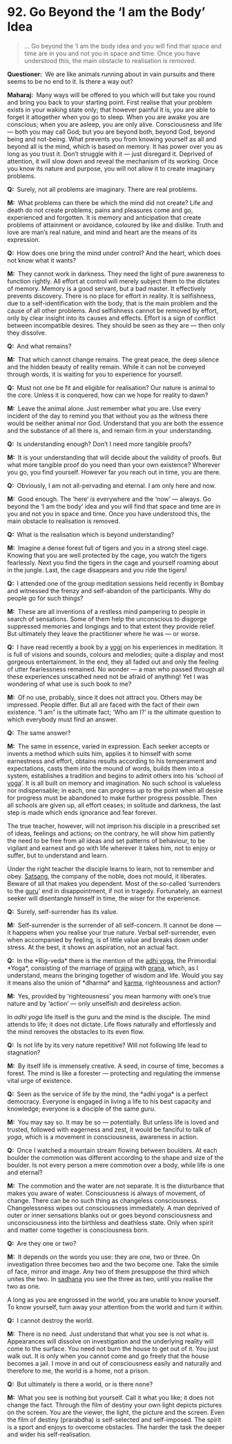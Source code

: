 # 92. Go Beyond the ‘I am the Body’ Idea
> … Go beyond the ‘I am the body idea and you will find that space and time are in you and not you in space and time. Once you have 
understood this, the main obstacle to realisation is removed.</p>

<p><b>Questioner:</b> We are like animals running about in vain pursuits and there seems to be no end to it. 
Is there a way out?</p>

<p><b>Maharaj:</b> Many ways will be offered to you which will but take you round and bring you back to your 
starting point. First realise that your problem exists in your waking state only; that however painful it 
is, you are able to forget it altogether when you go to sleep. When you are awake you are 
conscious; when you are asleep, you are only alive. Consciousness and life — both you may call 
God; but you are beyond both, beyond God, beyond being and not-being. What prevents you from 
knowing yourself as all and beyond all is the mind, which is based on memory. It has power over you as long 
as you trust it. Don’t struggle with it — just disregard it. Deprived of attention, it will slow down and 
reveal the mechanism of its working. Once you know its nature and purpose, you will not allow it to 
create imaginary problems.</p>

<p><b>Q:</b> Surely, not all problems are imaginary. There are real problems.</p>

<p><b>M:</b> What problems can there be which the mind did not create? Life and death do not create 
problems; pains and pleasures come and go, experienced and forgotten. It is memory and 
anticipation that create problems of attainment or avoidance, coloured by like and dislike. Truth and 
love are man’s real nature, and mind and heart are the means of its expression.</p>

<p><b>Q:</b> How does one bring the mind under control? And the heart, which does not know what it wants?</p>

<p><b>M:</b> They cannot work in darkness. They need the light of pure awareness to function rightly. All 
effort at control will merely subject them to the dictates of memory. Memory is a good servant, but a 
bad master. It effectively prevents discovery. There is no place for effort in reality. It is selfishness, 
due to a self-identification with the body, that is the main problem and the cause of all other 
problems. And selfishness cannot be removed by effort, only by clear insight into its causes and 
effects. Effort is a sign of conflict between incompatible desires. They should be seen as they are — 
then only they dissolve.</p>

<p><b>Q:</b> And what remains?</p>

<p><b>M:</b> That which cannot change remains. The great peace, the deep silence and the hidden beauty of 
reality remain. While it can not be conveyed through words, it is waiting for you to experience for 
yourself.</p>

<p><b>Q:</b> Must not one be fit and eligible for realisation? Our nature is animal to the core. Unless it is 
conquered, how can we hope for reality to dawn?</p>

<p><b>M:</b> Leave the animal alone. Just remember what you are. Use every incident of the day to 
remind you that without you as the witness there would be neither animal nor God. Understand that 
you are both the essence and the substance of all there is, and remain firm in your understanding.</p>

<p><b>Q:</b> Is understanding enough? Don’t I need more tangible proofs?</p>

<p><b>M:</b> It is your understanding that will decide about the validity of proofs. But what more tangible 
proof do you need than your own existence? Wherever you go, you find yourself. However far you 
reach out in time, you are there.</p>

<p><b>Q:</b> Obviously, I am not all-pervading and eternal. I am only here and now.</p>

<p><b>M:</b> Good enough. The ’here’ is everywhere and the ‘now’ — always. Go beyond the ‘I am the body’ 
idea and you will find that space and time are in you and not you in space and time. Once you have 
understood this, the main obstacle to realisation is removed.</p>

<p><b>Q:</b> What is the realisation which is beyond understanding?</p>

<p><b>M:</b> Imagine a dense forest full of tigers and you in a strong steel cage. Knowing that you are well 
protected by the cage, you watch the tigers fearlessly. Next you find the tigers in the cage and 
yourself roaming about in the jungle. Last, the cage disappears and you ride the tigers!</p>

<p><b>Q:</b> I attended one of the group meditation sessions held recently in Bombay and witnessed the 
frenzy and self-abandon of the participants. Why do people go for such things?</p>

<p><b>M:</b> These are all inventions of a restless mind pampering to people in search of sensations. Some 
of them help the unconscious to disgorge suppressed memories and longings and to that extent 
they provide relief. But ultimately they leave the practitioner where he was — or worse.</p>

<p><b>Q:</b> I have read recently a book by a <a href="One who practices <em>yoga</em>.">yogi</a> on his experiences in meditation. It is full of visions and 
sounds, colours and melodies; quite a display and most gorgeous entertainment. In the end, they 
all faded out and only the feeling of utter fearlessness remained. No wonder — a man who passed 
through all these experiences unscathed need not be afraid of anything! Yet I was wondering of 
what use is such book to me?</p>

<p><b>M:</b> Of no use, probably, since it does not attract you. Others may be impressed. People differ. But 
all are faced with the fact of their own existence. “I am” is the ultimate fact; ‘Who am I?’ is the 
ultimate question to which everybody must find an answer.</p>

<p><b>Q:</b> The same answer?</p>

<p><b>M:</b> The same in essence, varied in expression. 
Each seeker accepts or invents a method which suits him, applies it to himself with some 
earnestness and effort, obtains results according to his temperament and expectations, casts them 
into the mound of words, builds them into a system, establishes a tradition and begins to admit 
others into his ‘school of <a href="One of the six systems of the Hindu philosophy (from <em>yoj</em>, to yoke or join). <em>Yoga</em> teaches the means by which the individual spirit (<em>jivatma</em>) can be joined or united with the universal spirit (<em>Paramatma</em>).">yoga</a>’. It is all built on memory and imagination. No such school is 
valueless nor indispensable; in each, one can progress up to the point when all desire for progress 
must be abandoned to make further progress possible. Then all schools are given up, all effort 
ceases; in solitude and darkness, the last step is made which ends ignorance and fear forever.

The true teacher, however, will not imprison his disciple in a prescribed set of ideas, feelings and 
actions; on the contrary, he will show him patiently the need to be free from all ideas and set 
patterns of behaviour, to be vigilant and earnest and go with life wherever it takes him, not to enjoy 
or suffer, but to understand and learn.

Under the right teacher the disciple learns to learn, not to remember and obey. <a href="Association with the true and the wise people.">Satsang</a>, the 
company of the noble, does not mould, it liberates. Beware of all that makes you dependent. Most 
of the so-called ‘surrenders to the <a href="Spiritual teacher, preceptor.">guru</a>’ end in disappointment, if not in tragedy. Fortunately, an 
earnest seeker will disentangle himself in time, the wiser for the experience.</p>

<p><b>Q:</b> Surely, self-surrender has its value.</p>

<p><b>M:</b> Self-surrender is the surrender of all self-concern. It cannot be done — it happens when you 
realise your true nature. Verbal self-surrender, even when accompanied by feeling, is of little value 
and breaks down under stress. At the best, it shows an aspiration, not an actual fact.</p>

<p><b>Q:</b> In the *Rig-veda* there is the mention of the <a href="[<em>adhi</em>, above, supreme + <em>yoga</em>] the Supreme yoga.">adhi yoga</a>, the Primordial *Yoga*, consisting of the 
marriage of <a href="Cognitive consciousness, pure awareness, higher consciousness.">prajna</a> with <a href="The breath of life, vital principle.">prana</a>, which, as I understand, means the bringing together of wisdom and 
life. Would you say it means also the union of *dharma* and <a href="Action or “the fruits of action”. <em>Karma</em> is of three kinds: <em>sanchita</em> (accumulated from previous births), <em>prarabdha</em> (portion of the past <em>karma</em> to be worked out in the present life) and <em>agami</em> (the current <em>karma</em> the result of which will fructify in future).">karma</a>, righteousness and action?</p>

<p><b>M:</b> Yes, provided by ‘righteousness’ you mean harmony with one’s true nature and by ‘action’ — only 
unselfish and desireless action.

In *adhi yoga* life itself is the <i>guru</i> and the mind is the disciple. The mind attends to life; it does not 
dictate. Life flows naturally and effortlessly and the mind removes the obstacles to its even flow.</p>

<p><b>Q:</b> Is not life by its very nature repetitive? Will not following life lead to stagnation?</p>

<p><b>M:</b> By itself life is immensely creative. A seed, in course of time, becomes a forest. The mind is like 
a forester — protecting and regulating the immense vital urge of existence.</p>

<p><b>Q:</b> Seen as the service of life by the mind, the *adhi yoga* is a perfect democracy. Everyone is 
engaged in living a life to his best capacity and knowledge; everyone is a disciple of the same <i>guru</i>.</p>

<p><b>M:</b> You may say so. It may be so — potentially. But unless life is loved and trusted, followed with 
eagerness and zest, it would be fanciful to talk of <i>yoga</i>, which is a movement in consciousness, 
awareness in action.</p>

<p><b>Q:</b> Once I watched a mountain stream flowing between boulders. At each boulder the 
commotion was different according to the shape and size of the boulder. Is not every person a 
mere commotion over a body, while life is one and eternal?</p>

<p><b>M:</b> The commotion and the water are not separate. It is the disturbance that makes you aware of 
water. Consciousness is always of movement, of change. There can be no such thing as 
changeless consciousness. Changelessness wipes out consciousness immediately. A man 
deprived of outer or inner sensations blanks out or goes beyond consciousness and 
unconsciousness into the birthless and deathless state. Only when spirit and matter come together 
is consciousness born.</p>

<p><b>Q:</b> Are they one or two?</p>

<p><b>M:</b> It depends on the words you use: they are one, two or three. On investigation three becomes 
two and the two become one. Take the simile of face, mirror and image. Any two of them presuppose 
the third which unites the two. In <a href="The practice which produces success, <em>siddhi</em>.">sadhana</a> you see the three as two, until you realise the two as one.

A long as you are engrossed in the world, you are unable to know yourself. To know yourself, turn away your attention from the world and turn it within.</p>

<p><b>Q:</b> I cannot destroy the world.</p>

<p><b>M:</b> There is no need. Just understand that what you see is not what is. Appearances will dissolve 
on investigation and the underlying reality will come to the surface. You need not burn the house to 
get out of it. You just walk out. It is only when you cannot come and go freely that the house 
becomes a jail. I move in and out of consciousness easily and naturally and therefore to me, the 
world is a home, not a prison.</p>

<p><b>Q:</b> But ultimately is there a world, or is there none?</p>

<p><b>M:</b> What you see is nothing but yourself. Call it what you like; it does not change the fact. Through 
the film of destiny your own light depicts pictures on the screen. You are the viewer, the light, the 
picture and the screen. Even the film of destiny (<span 
href="Destiny, <em>sanchita karma</em> (karma of past lives) 
that has become the destiny in the present life.">prarabdha</a>) is self-selected and self-imposed. The 
spirit is a sport and enjoys to overcome obstacles. The harder the task the deeper and wider his self-realisation.


<script>
export default {
  props: ["slot-key"],
  mounted () {
    tippy("[href]", {allowHTML: true});
  }
}
</script>